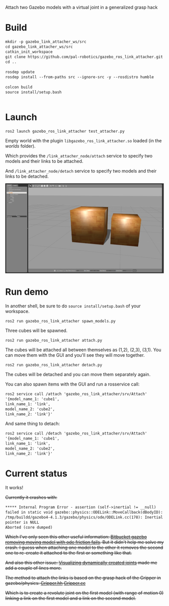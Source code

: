Attach two Gazebo models with a virtual joint in a generalized grasp hack

# Build

````
mkdir -p gazebo_link_attacher_ws/src
cd gazebo_link_attacher_ws/src
catkin_init_workspace
git clone https://github.com/pal-robotics/gazebo_ros_link_attacher.git
cd ..

rosdep update
rosdep install --from-paths src --ignore-src -y --rosdistro humble

colcon build
source install/setup.bash


````


# Launch

    ros2 launch gazebo_ros_link_attacher test_attacher.py

Empty world with the plugin `libgazebo_ros_link_attacher.so` loaded (in the *worlds* folder).

Which provides the `/link_attacher_node/attach` service to specify two models and their links to be attached.

And `/link_attacher_node/detach` service to specify two models and their links to be detached.

![gazebo screenshot](doc/ss.png)

# Run demo

In another shell, be sure to do `source install/setup.bash` of your workspace.

    ros2 run gazebo_ros_link_attacher spawn_models.py

Three cubes will be spawned.

    ros2 run gazebo_ros_link_attacher attach.py

The cubes will be attached all between themselves as (1,2), (2,3), (3,1). You can move them with the GUI and you'll see they will move together.

    ros2 run gazebo_ros_link_attacher detach.py

The cubes will be detached and you can move them separately again.

You can also spawn items with the GUI and run a rosservice call:
````
ros2 service call /attach 'gazebo_ros_link_attacher/srv/Attach' '{model_name_1: 'cube1',
link_name_1: 'link',
model_name_2: 'cube2',
link_name_2: 'link'}'
````

And same thing to detach:
````
ros2 service call /detach 'gazebo_ros_link_attacher/srv/Attach' '{model_name_1: 'cube1',
link_name_1: 'link',
model_name_2: 'cube2',
link_name_2: 'link'}'
````


# Current status
It works!

~~Currently it crashes with:~~

````
***** Internal Program Error - assertion (self->inertial != __null) failed in static void gazebo::physics::ODELink::MoveCallback(dBodyID):
/tmp/buildd/gazebo4-4.1.3/gazebo/physics/ode/ODELink.cc(178): Inertial pointer is NULL
Aborted (core dumped)
````

~~Which I've only seen this other useful information: [Bitbucket gazebo removing moving model with ode friction fails](https://bitbucket.org/osrf/gazebo/issues/1177/removing-moving-model-with-ode-friction). But it didn't help me solve my crash. I guess when attaching one model to the other it removes the second one to re-create it attached to the first or something like that.~~

~~And also this other issue: [Visualizing dynamically created joints](https://bitbucket.org/osrf/gazebo/issues/1077/visualizing-dynamically-created-joints) made me add a couple of lines more.~~

~~The method to attach the links is based on the grasp hack of the Gripper in gazebo/physics:
[Gripper.hh](https://bitbucket.org/osrf/gazebo/src/1d1e3a542af81670f43a120e1df7190592bc4c0f/gazebo/physics/Gripper.hh?at=default&fileviewer=file-view-default)
[Gripper.cc](https://bitbucket.org/osrf/gazebo/src/1d1e3a542af81670f43a120e1df7190592bc4c0f/gazebo/physics/Gripper.cc?at=default&fileviewer=file-view-default)~~

~~Which is to create a revolute joint on the first model (with range of motion 0) linking a link on the first model and a link on the second model.~~
